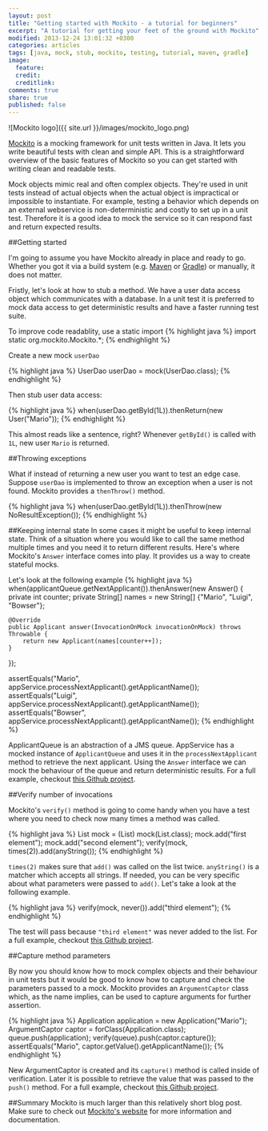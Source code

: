 ```yaml
---
layout: post
title: "Getting started with Mockito - a tutorial for beginners"
excerpt: "A tutorial for getting your feet of the ground with Mockito"
modified: 2013-12-24 13:01:32 +0300
categories: articles
tags: [java, mock, stub, mockito, testing, tutorial, maven, gradle]
image:
  feature: 
  credit: 
  creditlink: 
comments: true
share: true
published: false
---
```


![Mockito logo]({{ site.url }}/images/mockito_logo.png)

[Mockito](http://mockito.org/ "Mockito homepage") is a mocking framework for unit tests written in Java. It lets you write beautiful tests with clean and simple API. This is a straightforward overview of the basic features of Mockito so you can get started with writing clean and readable tests.

Mock objects mimic real and often complex objects. They're used in unit tests instead of actual objects when the actual object is impractical or impossible to instantiate. For example, testing a behavior which depends on an external webservice is non-deterministic and costly to set up in a unit test. Therefore it is a good idea to mock the service so it can respond fast and return expected results.

##Getting started

I'm going to assume you have Mockito already in place and ready to go. Whether you got it via a build system (e.g. [Maven](https://maven.apache.org/ "Apache Maven Project homepage") or [Gradle](https://gradle.org/ "Gradle homepage")) or manually, it does not matter.

Fristly, let's look at how to stub a method. We have a user data access object which communicates with a database. In a unit test it is preferred to mock data access to get deterministic results and have a faster running test suite.

To improve code readablity, use a static import	
{% highlight java %}
import static org.mockito.Mockito.*;
{% endhighlight %}

Create a new mock `userDao`

{% highlight java %}
UserDao userDao = mock(UserDao.class);
{% endhighlight %}

Then stub user data access:

{% highlight java %}
when(userDao.getById(1L)).thenReturn(new User("Mario"));
{% endhighlight %}

This almost reads like a sentence, right? Whenever `getById()` is called with `1L`, new user `Mario` is returned.

##Throwing exceptions

What if instead of returning a new user you want to test an edge case. Suppose `userDao` is implemented to throw an exception when a user is not found. Mockito provides a `thenThrow()` method.

{% highlight java %}
when(userDao.getById(1L)).thenThrow(new NoResultException());
{% endhighlight %}

##Keeping internal state
In some cases it might be useful to keep internal state. Think of a situation where you would like to call the same method multiple times and you need it to return different results. Here's where Mockito's `Answer` interface comes into play. It provides us a way to create stateful mocks.

Let's look at the following example
{% highlight java %}
when(applicantQueue.getNextApplicant()).thenAnswer(new Answer<Applicant>() {
    private int counter;
    private String[] names = new String[] {"Mario", "Luigi", "Bowser"};

    @Override
    public Applicant answer(InvocationOnMock invocationOnMock) throws Throwable {
        return new Applicant(names[counter++]);
    }
});

assertEquals("Mario", appService.processNextApplicant().getApplicantName());
assertEquals("Luigi", appService.processNextApplicant().getApplicantName());
assertEquals("Bowser", appService.processNextApplicant().getApplicantName());
{% endhighlight %}

ApplicantQueue is an abstraction of a JMS queue. AppService has a mocked instance of `ApplicantQueue` and uses it in the `processNextApplicant` method to retrieve the next applicant. Using the `Answer` interface we can mock the behaviour of the queue and return deterministic results. For a full example, checkout [this Github project](https://github.com/indrekots/mockito-examples "mockito-examples Github project").

##Verify number of invocations

Mockito's `verify()` method is going to come handy when you have a test where you need to check now many times a method was called.

{% highlight java %}
List<String> mock = (List<String>) mock(List.class);
mock.add("first element");
mock.add("second element");
verify(mock, times(2)).add(anyString());
{% endhighlight %}

`times(2)` makes sure that `add()` was called on the list twice. `anyString()` is a matcher which accepts all strings. If needed, you can be very specific about what parameters were passed to `add()`. Let's take a look at the following example.

{% highlight java %}
verify(mock, never()).add("third element");
{% endhighlight %}

The test will pass because `"third element"` was never added to the list. For a full example, checkout [this Github project](https://github.com/indrekots/mockito-examples "mockito-examples Github project").

##Capture method parameters

By now you should know how to mock complex objects and their behaviour in unit tests but it would be good to know how to capture and check the parameters passed to a mock. Mockito provides an `ArgumentCaptor` class which, as the name implies, can be used to capture arguments for further assertion.

{% highlight java %}
Application application = new Application("Mario");
ArgumentCaptor<Application> captor = forClass(Application.class);
queue.push(application);
verify(queue).push(captor.capture());
assertEquals("Mario", captor.getValue().getApplicantName());
{% endhighlight %}

New ArgumentCaptor is created and its `capture()` method is called inside of verification. Later it is possible to retrieve the value that was passed to the `push()` method. For a full example, checkout [this Github project](https://github.com/indrekots/mockito-examples "mockito-examples Github project").

##Summary
Mockito is much larger than this relatively short blog post. Make sure to check out [Mockito's website](http://mockito.org "Mockito's website") for more information and documentation.

